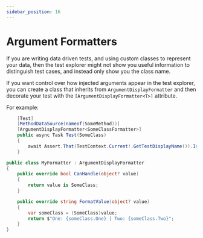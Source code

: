 ```yaml
---
sidebar_position: 16
---
```


# Argument Formatters

If you are writing data driven tests, and using custom classes to represent your data, then the test explorer might not show you useful information to distinguish test cases, and instead only show you the class name.

If you want control over how injected arguments appear in the test explorer, you can create a class that inherits from `ArgumentDisplayFormatter` and then decorate your test with the `[ArgumentDisplayFormatter<T>]` attribute.

For example:

```csharp
    [Test]
    [MethodDataSource(nameof(SomeMethod))]
    [ArgumentDisplayFormatter<SomeClassFormatter>]
    public async Task Test(SomeClass)
    {
        await Assert.That(TestContext.Current!.GetTestDisplayName()).IsEqualTo("A super important test!");
    }
```

```csharp
public class MyFormatter : ArgumentDisplayFormatter
{
    public override bool CanHandle(object? value)
    {
        return value is SomeClass;
    }

    public override string FormatValue(object? value)
    {
        var someClass = (SomeClass)value;
        return $"One: {someClass.One} | Two: {someClass.Two}";
    }
}
```
